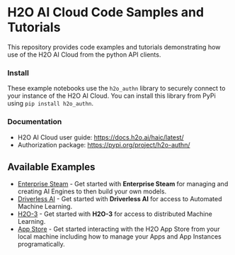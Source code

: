 # H2O AI Cloud Code Samples and Tutorials

This repository provides code examples and tutorials demonstrating how use of the H2O AI Cloud from the python API clients.

### Install
These example notebooks use the `h2o_authn` library to securely connect to your instance of the H2O AI Cloud. You can install this
library from PyPi using `pip install h2o_authn`.

### Documentation
* H2O AI Cloud user guide: https://docs.h2o.ai/haic/latest/
* Authorization package: https://pypi.org/project/h2o-authn/

## Available Examples

* [Enterprise Steam](/Enterprise%20Steam.ipynb) - Get started with **Enterprise Steam** for managing and creating AI Engines to then build your own models.
* [Driverless AI](/Driverless%20AI.ipynb) - Get started with **Driverless AI** for access to Automated Machine Learning.
* [H2O-3](/H2O-3.ipynb) - Get started with **H2O-3** for access to distributed Machine Learning.
* [App Store](/app_store.ipynb) - Get started interacting with the H2O App Store from your local machine including how to manage your Apps and App Instances programatically.
